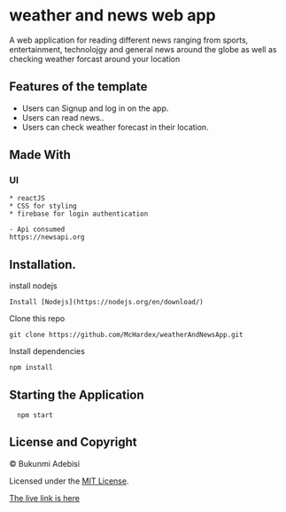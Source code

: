 
# weather and news web app

A web application for reading different news ranging from sports, entertainment, technolojgy and general news around the globe as well as checking weather forcast around your location

## Features of the template
* Users can Signup and log in on the app.
* Users can read news..
* Users can check weather forecast in their location.

## Made With
  ### UI
    * reactJS
    * CSS for styling
    * firebase for login authentication

    - Api consumed
    https://newsapi.org

## Installation.
  install nodejs
   ```
   Install [Nodejs](https://nodejs.org/en/download/)
   ```
   Clone this repo 
   ``` 
   git clone https://github.com/McHardex/weatherAndNewsApp.git 
   ```
   Install dependencies 
   ```
   npm install
   ```

## Starting the Application
  ```
    npm start
  ```

## License and Copyright
&copy; Bukunmi Adebisi

Licensed under the [MIT License](LICENSE).

[The live link is here](https://mchardex.github.io/weatherAndNewsApp/)
